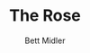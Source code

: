 ---
layout: post
title: The Rose
author: Bett Midler
language: "Français"
image:
  artist: bett-midler.png
---